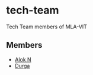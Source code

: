 # tech-team
Tech Team members of MLA-VIT

## Members

* [Alok N](https://github.com/mintbomb27)
* [Durga](httos://https://github.com/DurgaA2486/tech-team)